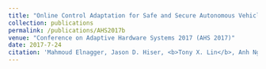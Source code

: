 ```yaml
---
title: "Online Control Adaptation for Safe and Secure Autonomous Vehicle Operations"
collection: publications
permalink: /publications/AHS2017b
venue: "Conference on Adaptive Hardware Systems 2017 (AHS 2017)"
date: 2017-7-24
citation: 'Mahmoud Elnagger, Jason D. Hiser, <b>Tony X. Lin</b>, Anh Nguyen-Tuong, Michele Co, Jack W. Davidson, and Nicola Bezzo. <i>2017 Conference on Adaptive Hardware Systems (AHS).</i>'
---
```

